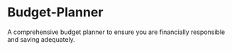# Budget-Planner
A comprehensive budget planner to ensure you are financially responsible and saving adequately.
